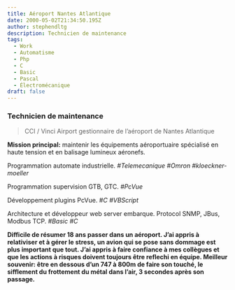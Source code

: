 ```yaml
---
title: Aéroport Nantes Atlantique
date: 2000-05-02T21:34:50.195Z
author: stephendltg
description: Technicien de maintenance
tags:
  - Work
  - Automatisme
  - Php
  - C
  - Basic
  - Pascal
  - Électromécanique
draft: false
---
```

### Technicien de maintenance

> CCI / Vinci Airport gestionnaire de l’aéroport de Nantes Atlantique

**Mission principal:** maintenir les équipements aéroportuaire spécialisé en haute tension et en balisage lumineux aéronefs.

Programmation automate industrielle. *\#Telemecanique #Omron #kloeckner-moeller*

Programmation supervision GTB, GTC. *\#PcVue*

Développement plugins PcVue. *\#C #VBScript*

Architecture et développeur web server embarque. Protocol SNMP, JBus, Modbus TCP. *\#Basic #C*

**Difficile de résumer 18 ans passer dans un aéroport. J’ai appris à relativiser et à gérer le stress, un avion qui se pose sans dommage est plus important que tout. J’ai appris à faire confiance à mes collègues et que les actions à risques doivent toujours être reflechi en équipe. Meilleur souvenir: être en dessous d’un 747 à 800m de faire son touché, le sifflement du frottement du métal dans l’air, 3 secondes après son passage.**